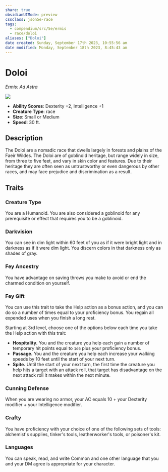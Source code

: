 ```yaml
---
share: true
obsidianUIMode: preview
cssclass: json5e-race
tags:
  - compendium/src/5e/ermis
  - race/doloi
aliases: ["Doloi"]
date created: Sunday, September 17th 2023, 10:55:56 am
date modified: Monday, September 18th 2023, 8:45:43 am
---
```


# Doloi

*Ermis: Ad Astra*

![](https://lichfactory.com/assets/img/doloi.png#portrait)  

- **Ability Scores**: Dexterity +2, Intelligence +1
- **Creature Type**: race
- **Size**: Small or Medium
- **Speed**: 30 ft.


## Description

The Doloi are a nomadic race that dwells largely in forests and plains of the Faeir Wildes. The Doloi are of goblinoid heritage, but range widely in size, from three to five feet, and vary in skin color and features. Due to their heritage they are often seen as untrustworthy or even dangerous by other races, and may face prejudice and discrimination as a result.

## Traits

### Creature Type

You are a Humanoid. You are also considered a goblinoid for any prerequisite or effect that requires you to be a goblinoid.

### Darkvision

You can see in dim light within 60 feet of you as if it were bright light and in darkness as if it were dim light. You discern colors in that darkness only as shades of gray.

### Fey Ancestry

You have advantage on saving throws you make to avoid or end the charmed condition on yourself.

### Fey Gift

You can use this trait to take the Help action as a bonus action, and you can do so a number of times equal to your proficiency bonus. You regain all expended uses when you finish a long rest.

Starting at 3rd level, choose one of the options below each time you take the Help action with this trait:

- **Hospitality.** You and the creature you help each gain a number of temporary hit points equal to `1d6` plus your proficiency bonus.  
- **Passage.** You and the creature you help each increase your walking speeds by 10 feet until the start of your next turn.  
- **Spite.** Until the start of your next turn, the first time the creature you help hits a target with an attack roll, that target has disadvantage on the next attack roll it makes within the next minute.  

### Cunning Defense

When you are wearing no armor, your AC equals 10 + your Dexterity modifier + your Intelligence modifier.

### Crafty

 You have proficiency with your choice of one of the following sets of tools: alchemist's supplies, tinker's tools, leatherworker's tools, or poisoner's kit.

### Languages

You can speak, read, and write Common and one other language that you and your DM agree is appropriate for your character.